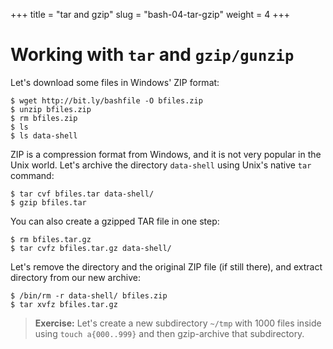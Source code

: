 +++
title = "tar and gzip"
slug = "bash-04-tar-gzip"
weight = 4
+++

# Working with `tar` and `gzip/gunzip`

Let's download some files in Windows' ZIP format:

~~~ {.bash}
$ wget http://bit.ly/bashfile -O bfiles.zip
$ unzip bfiles.zip
$ rm bfiles.zip
$ ls
$ ls data-shell
~~~

ZIP is a compression format from Windows, and it is not very popular in the Unix world. Let's archive the
directory `data-shell` using Unix's native `tar` command:

~~~ {.bash}
$ tar cvf bfiles.tar data-shell/
$ gzip bfiles.tar
~~~

You can also create a gzipped TAR file in one step:

~~~ {.bash}
$ rm bfiles.tar.gz
$ tar cvfz bfiles.tar.gz data-shell/
~~~

Let's remove the directory and the original ZIP file (if still there), and extract directory from our new
archive:

~~~ {.bash}
$ /bin/rm -r data-shell/ bfiles.zip
$ tar xvfz bfiles.tar.gz
~~~

> **Exercise:** Let's create a new subdirectory `~/tmp` with 1000 files inside using `touch a{000..999}`
> and then gzip-archive that subdirectory.
